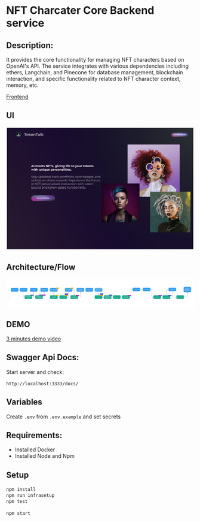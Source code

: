 # NFT Charcater Core Backend service

## Description:

It provides the core functionality for managing NFT characters based on OpenAI's API. 
The service integrates with various dependencies including ethers, Langchain, and Pinecone 
for database management, blockchain interaction, and specific functionality related to NFT
character context, memory, etc. 

[Frontend](https://github.com/DenisPopov15/nft-character-web)

## UI

![](docs/nft-charcater-ui.png)

## Architecture/Flow

![](docs/ChatNFT-User-Journey.jpg)

## DEMO

[3 minutes demo video](https://www.loom.com/share/12cced9c83b54f28b45e010a12bfa8a1)

## Swagger Api Docs:
Start server and check:
```
http://localhost:3333/docs/
```

## Variables
Create `.env` from `.env.example` and set secrets

## Requirements:
- Installed Docker
- Installed Node and Npm

## Setup
```
npm install
npm run infrasetup
npm test

npm start
```

